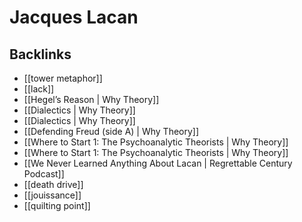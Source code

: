 # Jacques Lacan



<a id="org38fe7d8"></a>

## Backlinks

-   [[tower metaphor]]
-   [[lack]]
-   [[Hegel&rsquo;s Reason | Why Theory]]
-   [[Dialectics | Why Theory]]
-   [[Dialectics | Why Theory]]
-   [[Defending Freud (side A) | Why Theory]]
-   [[Where to Start 1: The Psychoanalytic Theorists | Why Theory]]
-   [[Where to Start 1: The Psychoanalytic Theorists | Why Theory]]
-   [[We Never Learned Anything About Lacan | Regrettable Century Podcast]]
-   [[death drive]]
-   [[jouissance]]
-   [[quilting point]]
